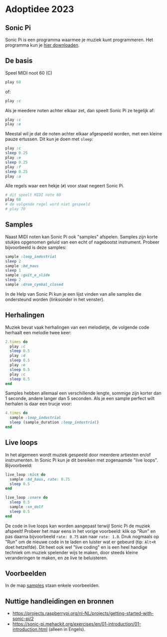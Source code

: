 # Adoptidee 2023

## Sonic Pi

Sonic Pi is een programma waarmee je muziek kunt programmeren. Het programma kun je [hier downloaden](https://sonic-pi.net/).

## De basis

Speel MIDI noot 60 (C)

```ruby
play 60
```

of:

```ruby
play :c
```

Als je meedere noten achter elkaar zet, dan speelt Sonic Pi ze tegelijk af:

```ruby
play :c
play :e
```

Meestal wil je dat de noten achter elkaar afgespeeld worden, met een kleine pauze ertussen. Dit kun je doen met `sleep`:

```ruby
play :c
sleep 0.25
play :e
sleep 0.25
play :f
sleep 0.25
play :a
```

Alle regels waar een hekje (`#`) voor staat negeert Sonic Pi.

```ruby
# dit speelt MIDI note 60
play 60
# de volgende regel word niet gespeeld
# play 70
```

## Samples

Naast MIDI noten kan Sonic Pi ook "samples" afspelen. Samples zijn korte stukjes opgenomen geluid van een echt of nagebootst instrument. Probeer bijvoorbeeld is deze samples:

```ruby
sample :loop_industrial
sleep 2
sample :bd_haus
sleep 1
sample :guit_e_slide
sleep 2
sample :drum_cymbal_closed
```

In de Help van Sonic Pi kun je een lijst vinden van alle samples die ondersteund worden (linksonder in het venster).

## Herhalingen

Muziek bevat vaak herhalingen van een melodietje, de volgende code herhaalt een melodie twee keer:

```ruby
2.times do
  play :c
  sleep 0.5
  play :d
  sleep 0.5
  play :e
  sleep 0.5
  play :c
  sleep 0.5
end
```

Samples hebben allemaal een verschillende lengte, sommige zijn korter dan 1 seconde, andere langer dan 5 seconden. Als je een sample perfect wilt herhalen is daar een trucje voor:

```ruby
4.times do
  sample :loop_industrial
  sleep (sample_duration :loop_industrial)
end
```

## Live loops

In het algemeen wordt muziek gespeeld door meerdere artiesten en/of instrumenten. In Sonic Pi kun je dit bereiken met zogenaamde "live loops". Bijvoorbeeld:

```ruby
live_loop :kick do
  sample :bd_haus, rate: 0.75
  sleep 0.5
end

live_loop :snare do
  sleep 0.5
  sample :sn_dolf
  sleep 0.5
end
```

De code in live loops kan worden aangepast terwijl Sonic Pi de muziek afspeelt! Probeer het maar eens in het vorige voorbeeld: klik op "Run" en pas daarna bijvoorbeeld `rate: 0.75` aan naar `rate: 1.0`. Druk nogmaals op "Run" om de nieuwe code in te laden en luister wat er gebeurd (tip: `Alt+R` doet hetzelfde). Dit heet ook wel "live coding" en is een heel handige techniek om muziek spelender wijs te maken, door steeds kleine veranderingen te maken, en ze live te beluisteren.

## Voorbeelden

In de map [samples](./samples) staan enkele voorbeelden.

## Nuttige handleidingen en bronnen

- https://projects.raspberrypi.org/nl-NL/projects/getting-started-with-sonic-pi/2
- https://sonic-pi.mehackit.org/exercises/en/01-introduction/01-introduction.html (alleen in Engels).
